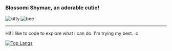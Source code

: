 ### Blossomi Shymae, an adorable cutie!
![kitty](https://user-images.githubusercontent.com/87099578/188251382-b6f19a47-146f-4c99-98c5-165a30b15c05.png)
![bee](https://user-images.githubusercontent.com/87099578/173204163-1c64988b-1bbe-493d-b473-4b3cc74ab4b9.png)

---
Hi! I like to code to explore what I can do. I'm trying my best. :c

[![Top Langs](https://github-readme-stats.vercel.app/api/top-langs/?username=BlossomiShymae&langs_count=10&hide=html,scss&theme=discord_old_blurple)](https://github.com/anuraghazra/github-readme-stats)
